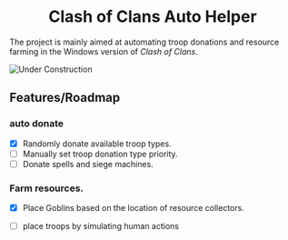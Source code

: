 <div align="center">
    <h1>Clash of Clans Auto Helper</h1>
</div>

The project is mainly aimed at automating troop donations and resource farming in the Windows version of _Clash of Clans_.


![Under Construction](https://img.shields.io/badge/Status-WIP-orange)


## Features/Roadmap

### auto donate

 - [x] Randomly donate available troop types.
 - [ ] Manually set troop donation type priority.
 - [ ] Donate spells and siege machines.

### Farm resources.

- [x] Place Goblins based on the location of resource collectors.
- [ ] place troops by simulating human actions


